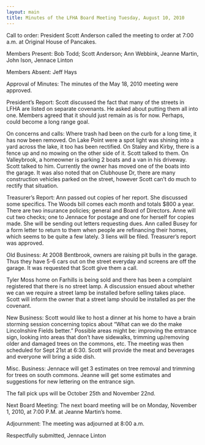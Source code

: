 ```yaml
---
layout: main
title: Minutes of the LFHA Board Meeting Tuesday, August 10, 2010
---
```


Call to order:  President Scott Anderson called the meeting to order
at 7:00 a.m. at Original House of Pancakes.

Members Present:  Bob Todd; Scott Anderson; Ann Webbink, Jeanne
Martin, John Ison, Jennace Linton

Members Absent: Jeff Hays

Approval of Minutes:  The minutes of the May 18, 2010 meeting were
approved.

President’s Report: Scott discussed the fact that many of the
streets in LFHA are listed on separate covenants. He asked about
putting them all into one. Members agreed that it should just remain
as is for now. Perhaps, could become a long range goal.

On concerns and calls: Where trash had been on the curb for a long
time, it has now been removed. On Lake Point were a spot light was
shining into a yard across the lake, it too has been rectified. On
Staley and Kirby, there is a fence up and no mowing on the other
side of it. Scott talked to them. On Valleybrook, a homeowner is
parking 2 boats and a van in his driveway. Scott talked to him.
Currently the owner has moved one of the boats into the garage. It
was also noted that on Clubhouse Dr, there are many construction
vehicles parked on the street, however Scott can’t do much to
rectify that situation. 

Treasurer’s Report:  Ann passed out copies of her report. She
discussed some specifics. The Woods bill comes each month and totals
$800 a year. There are two insurance policies; general and Board of
Directors. Anne will cut two checks; one to Jennace for postage and
one for herself for copies made. She will be sending out letters
requesting dues. Ann called Busey for a form letter to return to
them when people are refinancing their homes, which seems to be
quite a few lately. 3 liens will be filed. Treasurer’s  report was
approved. 

Old Business: 
At 2008 Bentbrook, owners are raising pit bulls in the garage. Thus
they have 5-6 cars out on the street everyday and screens are off
the garage. It was requested that Scott give them a call. 

Tyler Moss home on Farhills is being sold and there has been a
complaint registered that there is no street lamp. A discussion
ensued about whether we can we require a street lamp be installed
before selling takes place. Scott will inform the owner that a
street lamp should be installed as per the covenant. 

New Business: 
Scott would like to host a dinner at his home to have a brain
storming session concerning topics about “What can we do the make
Lincolnshire Fields better.” Possible areas might be: improving the
entrance sign, looking into areas that don’t have sidewalks,
trimming up/removing older and damaged trees on the commons, etc.
The meeting was then scheduled for Sept 21st at 6:30. Scott will
provide the meat and beverages and everyone will bring a side dish. 

Misc. Business: 
Jennace will get 3 estimates on tree removal and trimming for trees
on south commons. 
Jeanne will get some estimates and suggestions for new lettering on
the entrance sign. 

The fall pick ups will be October 25th and November 22nd. 

Next Board Meeting:  The next board meeting will be on Monday,
November 1, 2010, at 7:00 P.M. at Jeanne Martin’s home. 

Adjournment:  The meeting was adjourned at 8:00 a.m.

Respectfully submitted,
Jennace Linton
